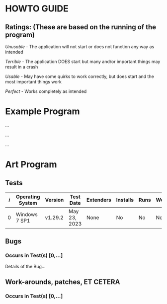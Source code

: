 # HOWTO GUIDE
## Ratings: (These are based on the running of the program)

*Unusable* - The application will not start or does not function any way as intended

*Terrible* - The application DOES start but many and/or important things may result in a crash

*Usable*   - May have some quirks to work correctly, but does start and the most important things work

*Perfect*  - Works completely as intended 


# Example Program
...

...

...

# Art Program

## Tests

|*i*  |Operating System| Version   | Test Date      | Extenders      | Installs | Runs | WorkArounds/Patches | Rating     | Bugs                 | Tester        |
|-----|----------------|-----------|----------------|----------------|----------|------|---------------------|------------|----------------------|---------------|
|0    |Windows 7 SP1   | v1.29.2   | May 23, 2023   | None           | No       | No   | None                | Unusable   |Wont Start            | Johnny-Freedom|

## Bugs
### Occurs in Test(s) [0,...]
Details of the Bug...

## Work-arounds, patches, ET CETERA
### Occurs in Test(s) [0,...]
